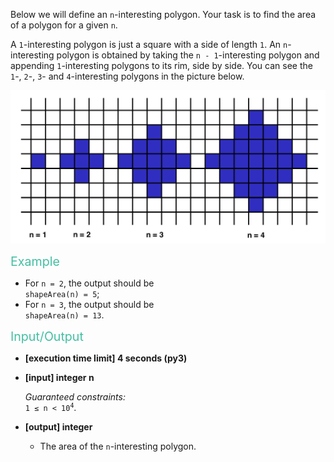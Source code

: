 <div class="markdown"><p>Below we will define an <code>n</code>-interesting polygon. Your task is to find the area of a polygon for a given <code>n</code>.</p>
<p>A <code>1</code>-interesting polygon is just a square with a side of length <code>1</code>. An <code>n</code>-interesting polygon is obtained by taking the <code>n - 1</code>-interesting polygon and appending <code>1</code>-interesting polygons to its rim, side by side. You can see the <code>1</code>-, <code>2</code>-, <code>3</code>- and <code>4</code>-interesting polygons in the picture below.</p>
<p><img src="https://raw.githubusercontent.com/FBoldrinigg/Codesignal/master/Arcade/Images/05-ShapeArea.png" alt=""></p>
<p><span style="color:#44BFA3;font-size:1.4em;">Example</span></p>
<ul>
<li>For <code>n = 2</code>, the output should be<br>
<code>shapeArea(n) = 5</code>;</li>
<li>For <code>n = 3</code>, the output should be<br>
<code>shapeArea(n) = 13</code>.</li>
</ul>
<p><span style="color:#44BFA3;font-size:1.4em;">Input/Output</span></p>
<ul>
<li>
<p><strong>[execution time limit] 4 seconds (py3)</strong></p>
</li>
<li>
<p><strong>[input] integer n</strong></p>
<p><em>Guaranteed constraints:</em><br>
<code>1 ≤ n &lt; 10<sup>4</sup></code>.</p>
</li>
<li>
<p><strong>[output] integer</strong></p>
<ul>
<li>The area of the <code>n</code>-interesting polygon.</li>
</div>
